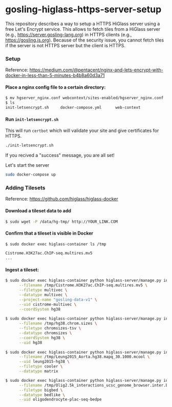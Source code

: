 # gosling-higlass-https-server-setup
This repository describes a way to setup a HTTPS HiGlass server using a free Let's Encrypt service. This allows to fetch tiles from a HiGlass server (e.g., https://server.gosling-lang.org) in HTTPS clients (e.g., https://gosling.js.org). Because of the security issue, you cannot fetch tiles if the server is not HTTPS server but the client is HTTPS.

### Setup
Reference: https://medium.com/@pentacent/nginx-and-lets-encrypt-with-docker-in-less-than-5-minutes-b4b8a60d3a71

#### Place a nginx config file to a certain directory:
```sh
$ mv hgserver_nginx.conf webcontext/sites-enabled/hgserver_nginx.conf
$ ls
init-letsencrypt.sh     docker-compose.yml      web-context
```

#### Run `init-letsencrypt.sh`
This will run `certbot` which will validate your site and give certificates for HTTPS.
```sh
./init-letsencrypt.sh
```

If you recived a "success" message, you are all set!

Let's start the server
```sh
sudo docker-compose up
```

### Adding Tilesets
Reference: https://github.com/higlass/higlass-docker

#### Download a tileset data to add
```sh
$ sudo wget -P /data/hg-tmp/ http://YOUR_LINK.COM
```

#### Confirm that a tileset is visible in Docker
```sh
$ sudo docker exec higlass-container ls /tmp

Cistrome.H3K27ac.ChIP-seq.multires.mv5
...
```

#### Ingest a tileset:
```sh
$ sudo docker exec higlass-container python higlass-server/manage.py ingest_tileset \
      --filename /tmp/Cistrome.H3K27ac.ChIP-seq.multires.mv5 \
      --filetype multivec \
      --datatype multivec \
      --project-name "gosling-data-v1" \
      --uid cistrome-multivec \
      --coordSystem hg38
      
$ sudo docker exec higlass-container python higlass-server/manage.py ingest_tileset \
      --filename /tmp/hg38.chrom.sizes \
      --filetype chromsizes-tsv \
      --datatype chromsizes \
      --coordSystem hg38 \
      --uid hg38
      
$ sudo docker exec higlass-container python higlass-server/manage.py ingest_tileset \
      --filename /tmp/Leung2015_Aorta.hg38.mapq_30.1000.mcool \
      --uid leung2015-hg38 \
      --filetype cooler \
      --datatype matrix

$ sudo docker exec higlass-container python higlass-server/manage.py ingest_tileset \
      --filename /tmp/Olig2.5k_interactions_ucsc_genome_browser.inter.bb \
      --filetype bigbed \
      --datatype bedlike \
      --uid oligodendrocyte-plac-seq-bedpe 
```
